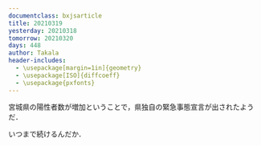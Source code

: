 ```yaml
---
documentclass: bxjsarticle
title: 20210319
yesterday: 20210318
tomorrow: 20210320
days: 448
author: Takala
header-includes:
  - \usepackage[margin=1in]{geometry}
  - \usepackage[ISO]{diffcoeff}
  - \usepackage{pxfonts}
---
```



宮城県の陽性者数が増加ということで，県独自の緊急事態宣言が出されたようだ．


いつまで続けるんだか．

